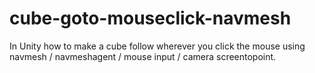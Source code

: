 # cube-goto-mouseclick-navmesh
In Unity how to make a cube follow wherever you click the mouse using navmesh / navmeshagent / mouse input / camera screentopoint.  

